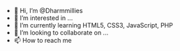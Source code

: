 - 👋 Hi, I’m @Dharmmillies
- 👀 I’m interested in ...
- 🌱 I’m currently learning HTML5, CSS3, JavaScript, PHP
- 💞️ I’m looking to collaborate on ...
- 📫 How to reach me 


<!---
Dharmmillies/Dharmmillies is a ✨ special ✨ repository because its `README.md` (this file) appears on your GitHub profile.
You can click the Preview link to take a look at your changes.
--->
